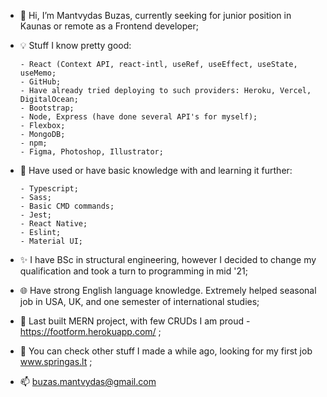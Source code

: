 - 👋 Hi, I’m Mantvydas Buzas, currently seeking for junior position in Kaunas or remote as a Frontend developer; 

- 💡 Stuff I know pretty good:

      - React (Context API, react-intl, useRef, useEffect, useState, useMemo;
      - GitHub;
      - Have already tried deploying to such providers: Heroku, Vercel, DigitalOcean;
      - Bootstrap;
      - Node, Express (have done several API's for myself);
      - Flexbox;
      - MongoDB;
      - npm;
      - Figma, Photoshop, Illustrator;
      
- 🌱 Have used or have basic knowledge with and learning it further:

      - Typescript;
      - Sass;
      - Basic CMD commands;
      - Jest;
      - React Native;
      - Eslint;
      - Material UI;
      
- ✨ I have BSc in structural engineering, however I decided to change my qualification and took a turn to programming in mid '21;

- 🌐 Have strong English language knowledge. Extremely helped seasonal job in USA, UK, and one semester of international studies;

- 🎉 Last built MERN project, with few CRUDs I am proud - https://footform.herokuapp.com/ ;

- 👀 You can check other stuff I made a while ago, looking for my first job www.springas.lt ;

- 📫 buzas.mantvydas@gmail.com
